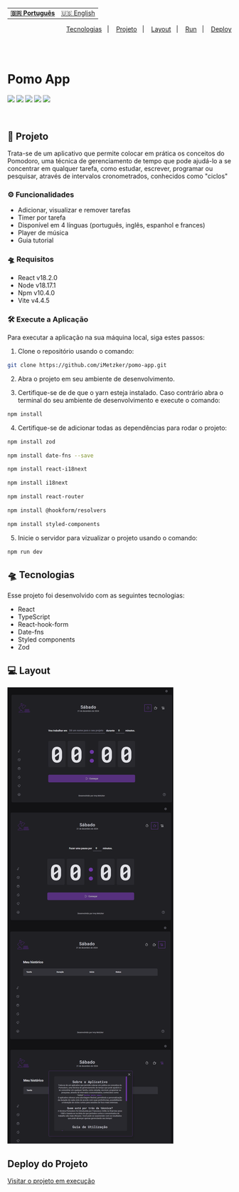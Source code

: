 <table align="left">
    <tr>
        <td>
            <b>
              <a href="README-BR.md"> 🇧🇷 Português </a>
            </b>
        </td>
        <td>
            <a href="README.md"> 🇺🇸 English </a>
        </td>
    </tr>
</table>


<p align="right">
  <a href="#-tecnologias">Tecnologias</a>&nbsp;&nbsp;&nbsp;|&nbsp;&nbsp;&nbsp;
  <a href="#-projeto">Projeto</a>&nbsp;&nbsp;&nbsp;|&nbsp;&nbsp;&nbsp;
  <a href="#-layout">Layout</a>&nbsp;&nbsp;&nbsp;|&nbsp;&nbsp;&nbsp;
  <a href="#-execute">Run</a>&nbsp;&nbsp;&nbsp;|&nbsp;&nbsp;&nbsp;
  <a href="#-deploy">Deploy</a>
</p>

<br> <br>

# Pomo App
![](https://img.shields.io/badge/reactJS-20b2aa?style=for-the-badge&logo=react&logoColor=white)
![](https://img.shields.io/badge/typescript-007acc?style=for-the-badge&logo=typescript&logoColor=white)
 ![](https://img.shields.io/badge/styled_components-fe4164?style=for-the-badge&logo=styled-components&logoColor=white)
![](https://img.shields.io/badge/Visual_Studio_Code-007ACC?style=for-the-badge&logo=visual%20studio%20code&logoColor=white)
![](https://img.shields.io/badge/Markdown-000000?style=for-the-badge&logo=markdown&logoColor=white)

<br>

## 🚀 Projeto

Trata-se de um aplicativo que permite colocar em prática os conceitos do Pomodoro, uma técnica de gerenciamento de tempo que pode ajudá-lo a se concentrar em qualquer tarefa, como estudar, escrever, programar ou pesquisar, através de intervalos cronometrados, conhecidos como "ciclos"

### ⚙ Funcionalidades

- Adicionar, visualizar e remover tarefas
- Timer por tarefa
- Disponível em 4 línguas (português, inglês, espanhol e frances)
- Player de música
- Guia tutorial 

### 🛸 Requisitos
- React v18.2.0
- Node v18.17.1
- Npm v10.4.0
- Vite v4.4.5

### 🛠 Execute a Aplicação
Para executar a aplicação na sua máquina local, siga estes passos:
<br>
1. Clone o repositório usando o comando:

```bash
git clone https://github.com/iMetzker/pomo-app.git
```
2. Abra o projeto em seu ambiente de desenvolvimento.

3. Certifique-se de de que o yarn esteja instalado. Caso contrário abra o terminal do seu ambiente de desenvolvimento e execute o comando:

```bash
npm install
```

4. Certifique-se de adicionar todas as dependências para rodar o projeto:

```bash
npm install zod
```

```bash
npm install date-fns --save
```

```bash
npm install react-i18next
```

```bash
npm install i18next
```

```bash
npm install react-router
```

```bash
npm install @hookform/resolvers
```

```bash
npm install styled-components
```

5. Inicie o servidor para vizualizar o projeto usando o comando:

```bash
npm run dev
```


## 🛸 Tecnologias

Esse projeto foi desenvolvido com as seguintes tecnologias:

- React
- TypeScript
- React-hook-form
- Date-fns
- Styled components
- Zod

## 💻 Layout

<img src="./src/assets/img/pomo-preview.png" alt="Preview do projeto">

## Deploy do Projeto

<a href="https://timetofocus-imetzker.netlify.app/" target="_blanc">Visitar o projeto em execução</a>